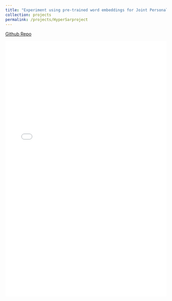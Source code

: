 ```yaml
---
title: "Experiment using pre-trained word embeddings for Joint Personalized Search and Recommendation Task (Research Project)"
collection: projects
permalink: /projects/HyperSarproject
---
```


[Github Repo](https://github.com/ConorGagliardi/hypersar)<br>


<iframe src="/files/HyperSarproject.pdf" width="100%" height="800" frameborder="no" border="0" marginwidth="0" marginheight="0"></iframe>
